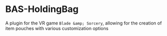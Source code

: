 # BAS-HoldingBag
A plugin for the VR game `Blade &amp; Sorcery`, allowing for the creation of item pouches with various customization options
